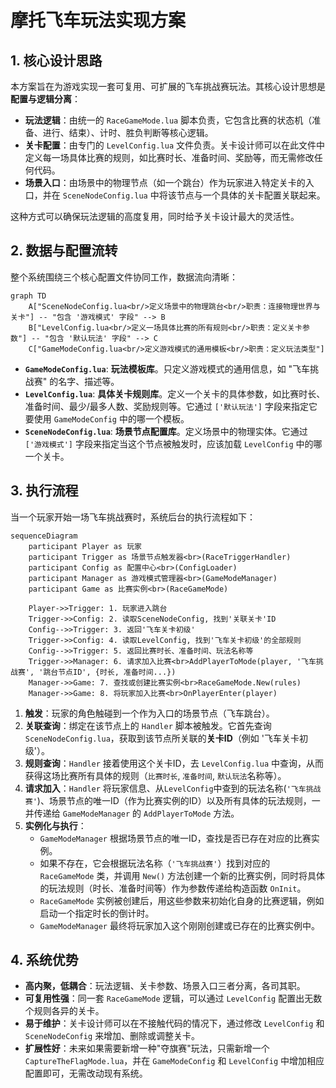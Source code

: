# 摩托飞车玩法实现方案

## 1. 核心设计思路

本方案旨在为游戏实现一套可复用、可扩展的飞车挑战赛玩法。其核心设计思想是**配置与逻辑分离**：

- **玩法逻辑**：由统一的 `RaceGameMode.lua` 脚本负责，它包含比赛的状态机（准备、进行、结束）、计时、胜负判断等核心逻辑。
- **关卡配置**：由专门的 `LevelConfig.lua` 文件负责。关卡设计师可以在此文件中定义每一场具体比赛的规则，如比赛时长、准备时间、奖励等，而无需修改任何代码。
- **场景入口**：由场景中的物理节点（如一个跳台）作为玩家进入特定关卡的入口，并在 `SceneNodeConfig.lua` 中将该节点与一个具体的关卡配置关联起来。

这种方式可以确保玩法逻辑的高度复用，同时给予关卡设计最大的灵活性。

## 2. 数据与配置流转

整个系统围绕三个核心配置文件协同工作，数据流向清晰：

```mermaid
graph TD
    A["SceneNodeConfig.lua<br/>定义场景中的物理跳台<br/>职责：连接物理世界与关卡"] -- "包含 '游戏模式' 字段" --> B
    B["LevelConfig.lua<br/>定义一场具体比赛的所有规则<br/>职责：定义关卡参数"] -- "包含 '默认玩法' 字段" --> C
    C["GameModeConfig.lua<br/>定义游戏模式的通用模板<br/>职责：定义玩法类型"]

```

- **`GameModeConfig.lua`**: **玩法模板库**。只定义游戏模式的通用信息，如 "飞车挑战赛" 的名字、描述等。
- **`LevelConfig.lua`**: **具体关卡规则库**。定义一个关卡的具体参数，如比赛时长、准备时间、最少/最多人数、奖励规则等。它通过 `['默认玩法']` 字段来指定它要使用 `GameModeConfig` 中的哪一个模板。
- **`SceneNodeConfig.lua`**: **场景节点配置库**。定义场景中的物理实体。它通过 `['游戏模式']` 字段来指定当这个节点被触发时，应该加载 `LevelConfig` 中的哪一个关卡。


## 3. 执行流程

当一个玩家开始一场飞车挑战赛时，系统后台的执行流程如下：

```mermaid
sequenceDiagram
    participant Player as 玩家
    participant Trigger as 场景节点触发器<br>(RaceTriggerHandler)
    participant Config as 配置中心<br>(ConfigLoader)
    participant Manager as 游戏模式管理器<br>(GameModeManager)
    participant Game as 比赛实例<br>(RaceGameMode)

    Player->>Trigger: 1. 玩家进入跳台
    Trigger->>Config: 2. 读取SceneNodeConfig, 找到'关联关卡'ID
    Config-->>Trigger: 3. 返回'飞车关卡初级'
    Trigger->>Config: 4. 读取LevelConfig, 找到'飞车关卡初级'的全部规则
    Config-->>Trigger: 5. 返回比赛时长、准备时间、玩法名称等
    Trigger->>Manager: 6. 请求加入比赛<br>AddPlayerToMode(player, '飞车挑战赛', '跳台节点ID', {时长, 准备时间...})
    Manager->>Game: 7. 查找或创建比赛实例<br>RaceGameMode.New(rules)
    Manager->>Game: 8. 将玩家加入比赛<br>OnPlayerEnter(player)
```
1.  **触发**：玩家的角色触碰到一个作为入口的场景节点（飞车跳台）。
2.  **关联查询**：绑定在该节点上的 `Handler` 脚本被触发。它首先查询 `SceneNodeConfig.lua`，获取到该节点所关联的**关卡ID**（例如 '飞车关卡初级'）。
3.  **规则查询**：`Handler` 接着使用这个关卡ID，去 `LevelConfig.lua` 中查询，从而获得这场比赛所有具体的规则（`比赛时长`, `准备时间`, `默认玩法`名称等）。
4.  **请求加入**：`Handler` 将玩家信息、从`LevelConfig`中查到的玩法名称(`'飞车挑战赛'`)、场景节点的唯一ID（作为比赛实例的ID）以及所有具体的玩法规则，一并传递给 `GameModeManager` 的 `AddPlayerToMode` 方法。
5.  **实例化与执行**：
    - `GameModeManager` 根据场景节点的唯一ID，查找是否已存在对应的比赛实例。
    - 如果不存在，它会根据玩法名称（`'飞车挑战赛'`）找到对应的 `RaceGameMode` 类，并调用 `New()` 方法创建一个新的比赛实例，同时将具体的玩法规则（时长、准备时间等）作为参数传递给构造函数 `OnInit`。
    - `RaceGameMode` 实例被创建后，用这些参数来初始化自身的比赛逻辑，例如启动一个指定时长的倒计时。
    - `GameModeManager` 最终将玩家加入这个刚刚创建或已存在的比赛实例中。

## 4. 系统优势

- **高内聚，低耦合**：玩法逻辑、关卡参数、场景入口三者分离，各司其职。
- **可复用性强**：同一套 `RaceGameMode` 逻辑，可以通过 `LevelConfig` 配置出无数个规则各异的关卡。
- **易于维护**：关卡设计师可以在不接触代码的情况下，通过修改 `LevelConfig` 和 `SceneNodeConfig` 来增加、删除或调整关卡。
- **扩展性好**：未来如果需要新增一种"夺旗赛"玩法，只需新增一个 `CaptureTheFlagMode.lua`，并在 `GameModeConfig` 和 `LevelConfig` 中增加相应配置即可，无需改动现有系统。 